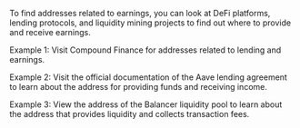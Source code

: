 To find addresses related to earnings, you can look at DeFi platforms, lending protocols, and liquidity mining projects to find out where to provide and receive earnings.

Example 1: Visit Compound Finance for addresses related to lending and earnings.

Example 2: Visit the official documentation of the Aave lending agreement to learn about the address for providing funds and receiving income.

Example 3: View the address of the Balancer liquidity pool to learn about the address that provides liquidity and collects transaction fees.